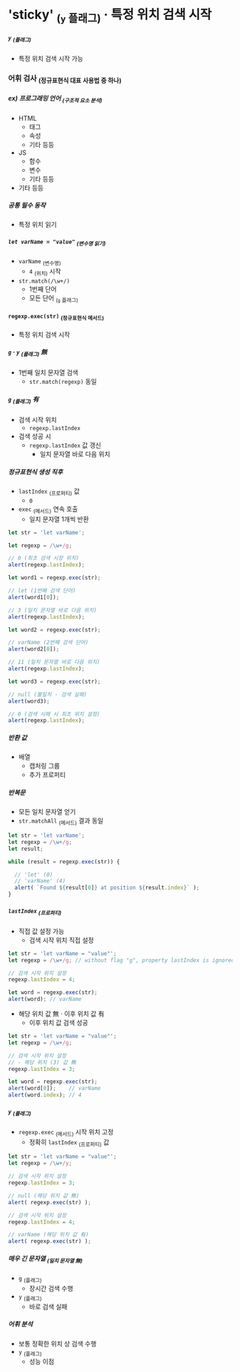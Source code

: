 'sticky' <sub>(`y` 플래그)</sub> · 특정 위치 검색 시작
====

##### `y` <sub>(플래그)</sub>
- 특정 위치 검색 시작 가능

### 어휘 검사 <sub>(정규표현식 대표 사용법 중 하나)</sub>

##### ex\) 프로그래밍 언어 <sub>(구조적 요소 분석)</sub>
- HTML
  - 태그
  - 속성
  - 기타 등등
- JS
  - 함수
  - 변수
  - 기타 등등
- 기타 등등

##### 공통 필수 동작
- 특정 위치 읽기

##### `let varName = "value"` <sub>(변수명 읽기)</sub>
- `varName` <sub>(변수명)</sub>
  - `4` <sub>(위치)</sub> 시작
- `str.match(/\w+/)`
  - 1번째 단어
  - 모든 단어 <sub>(`g` 플래그)</sub>

#### `regexp.exec(str)` <sub>(정규표현식 메서드)</sub>
- 특정 위치 검색 시작

##### `g` · `y` <sub>(플래그)</sub> 無
- 1번째 일치 문자열 검색
  - `str.match(regexp)` 동일

##### `g` <sub>(플래그)</sub> 有
- 검색 시작 위치
  - `regexp.lastIndex`
- 검색 성공 시
  - `regexp.lastIndex` 값 갱신
    - 일치 문자열 바로 다음 위치

##### 정규표현식 생성 직후
- `lastIndex` <sub>(프로퍼티)</sub> 값
  - `0`
- `exec` <sub>(메서드)</sub> 연속 호출
  - 일치 문자열 1개씩 반환
```javascript
let str = 'let varName';

let regexp = /\w+/g;

// 0 (최초 검색 시장 위치)
alert(regexp.lastIndex);

let word1 = regexp.exec(str);

// let (1번째 검색 단어)
alert(word1[0]);

// 3 (일치 문자열 바로 다음 위치)
alert(regexp.lastIndex);

let word2 = regexp.exec(str);

// varName (2번째 검색 단어)
alert(word2[0]);

// 11 (일치 문자열 바로 다음 위치)
alert(regexp.lastIndex);

let word3 = regexp.exec(str);

// null (불일치 · 검색 실패)
alert(word3);

// 0 (검색 시패 시 최초 위치 설정)
alert(regexp.lastIndex);
```

##### 반환 값
- 배열
  - 캡처링 그룹
  - 추가 프로퍼티

##### 반복문
- 모든 일치 문자열 얻기
- `str.matchAll` <sub>(메서드)</sub> 결과 동일
```javascript
let str = 'let varName';
let regexp = /\w+/g;
let result;

while (result = regexp.exec(str)) {

  // 'let' (0)
  // 'varName' (4)
  alert( `Found ${result[0]} at position ${result.index}` );
}
```

##### `lastIndex` <sub>(프로퍼티)</sub>
- 직접 값 설정 가능
  - 검색 시작 위치 직접 설정
```javascript
let str = 'let varName = "value"';
let regexp = /\w+/g; // without flag "g", property lastIndex is ignored

// 검색 시작 위치 설정
regexp.lastIndex = 4;

let word = regexp.exec(str);
alert(word); // varName
```
- 해당 위치 값 無 · 이후 위치 값 有
  - 이후 위치 값 검색 성공
```javascript
let str = 'let varName = "value"';
let regexp = /\w+/g;

// 검색 시작 위치 설정
// - 해당 위치 (3) 값 無
regexp.lastIndex = 3;

let word = regexp.exec(str);
alert(word[0]);    // varName
alert(word.index); // 4
```

##### `y` <sub>(플래그)</sub>
- `regexp.exec` <sub>(메서드)</sub> 시작 위치 고정
  - 정확히 `lastIndex` <sub>(프로퍼티)</sub> 값
```javascript
let str = 'let varName = "value"';
let regexp = /\w+/y;

// 검색 시작 위치 설정
regexp.lastIndex = 3;

// null (해당 위치 값 無)
alert( regexp.exec(str) );

// 검색 시작 위치 설정
regexp.lastIndex = 4;

// varName (해당 위치 값 有)
alert( regexp.exec(str) );
```

##### 매우 긴 문자열 <sub>(일치 문자열 無)</sub>
- `g` <sub>(플래그)</sub>
  - 장시간 검색 수행
- `y` <sub>(플래그)</sub>
  - 바로 검색 실패

##### 어휘 분석
- 보통 정확한 위치 상 검색 수행
- `y` <sub>(플래그)</sub>
  - 성능 이점
